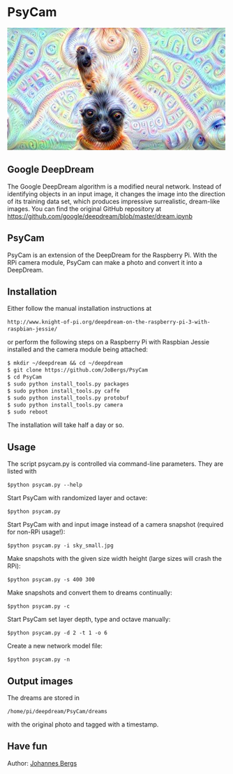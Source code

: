 PsyCam
============

![Alt text](sample_dream.jpg?raw=true "DeepDream")

Google DeepDream
-----------------------------
The Google DeepDream algorithm is a modified neural network. Instead of
identifying objects in an input image, it changes the image into the direction
of its training data set, which produces impressive surrealistic, dream-like images.
You can find the original GitHub repository at
https://github.com/google/deepdream/blob/master/dream.ipynb

PsyCam
-------------------------
PsyCam is an extension of the DeepDream for the Raspberry Pi. With the RPi
camera module, PsyCam can make a photo and convert it into a DeepDream.

Installation
------------------
Either follow the manual installation instructions at

    http://www.knight-of-pi.org/deepdream-on-the-raspberry-pi-3-with-raspbian-jessie/

or perform the following steps on a Raspberry Pi with Raspbian Jessie 
installed and the camera module being attached:

    $ mkdir ~/deepdream && cd ~/deepdream
    $ git clone https://github.com/JoBergs/PsyCam
    $ cd PsyCam
    $ sudo python install_tools.py packages
    $ sudo python install_tools.py caffe
    $ sudo python install_tools.py protobuf
    $ sudo python install_tools.py camera
    $ sudo reboot

The installation will take half a day or so.

Usage
-----------------------------------
The script psycam.py is controlled via command-line parameters. They are listed with

    $python psycam.py --help

Start PsyCam with randomized layer and octave:

    $python psycam.py

Start PsyCam with and input image instead of a camera snapshot (required for non-RPi usage!):

    $python psycam.py -i sky_small.jpg

Make snapshots with the given size width height (large sizes will crash the RPi):

    $python psycam.py -s 400 300

Make snapshots and convert them to dreams continually:

    $python psycam.py -c

Start PsyCam set layer depth, type and octave manually:

    $python psycam.py -d 2 -t 1 -o 6

Create a new network model file:

    $python psycam.py -n

Output images
--------------------------------

The dreams are stored in

    /home/pi/deepdream/PsyCam/dreams 

with the original photo and tagged with a timestamp.


Have fun
---------------

Author:
[Johannes Bergs](mailto:jo@knight-of-pi.org)
